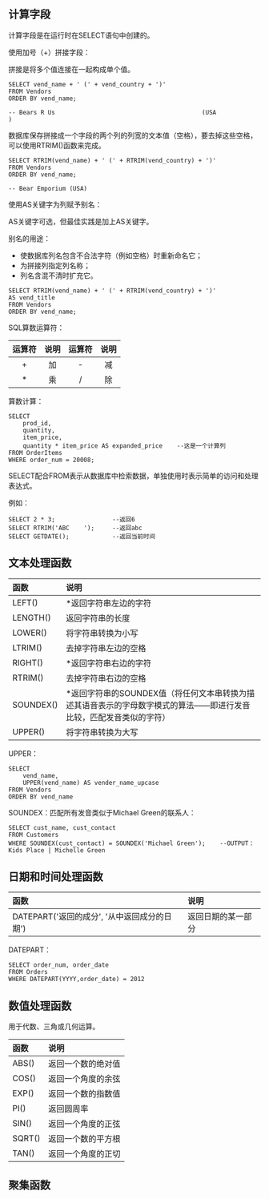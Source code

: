 ## 计算字段

计算字段是在运行时在SELECT语句中创建的。

使用加号（+）拼接字段：

拼接是将多个值连接在一起构成单个值。

```
SELECT vend_name + ' (' + vend_country + ')'
FROM Vendors
ORDER BY vend_name;

-- Bears R Us                                         (USA                                               )
```

数据库保存拼接成一个字段的两个列的列宽的文本值（空格），要去掉这些空格，可以使用RTRIM\(\)函数来完成。

```
SELECT RTRIM(vend_name) + ' (' + RTRIM(vend_country) + ')'
FROM Vendors
ORDER BY vend_name;

-- Bear Emporium (USA)
```

使用AS关键字为列赋予别名：

AS关键字可选，但最佳实践是加上AS关键字。

别名的用途：

* 使数据库列名包含不合法字符（例如空格）时重新命名它；
* 为拼接列指定列名称；
* 列名含混不清时扩充它。

```
SELECT RTRIM(vend_name) + ' (' + RTRIM(vend_country) + ')'
AS vend_title
FROM Vendors
ORDER BY vend_name;
```

SQL算数运算符：

| 运算符 | 说明 | 运算符 | 说明 |
| :---: | :---: | :---: | :---: |
| + | 加 | - | 减 |
| \* | 乘 | / | 除 |

算数计算：

```
SELECT 
    prod_id, 
    quantity, 
    item_price, 
    quantity * item_price AS expanded_price    --这是一个计算列
FROM OrderItems
WHERE order_num = 20008;
```

SELECT配合FROM表示从数据库中检索数据，单独使用时表示简单的访问和处理表达式。

例如：

```
SELECT 2 * 3;                --返回6
SELECT RTRIM('ABC    ');     --返回abc
SELECT GETDATE();            --返回当前时间
```

## 文本处理函数

| 函数 | 说明 |
| :--- | :--- |
| LEFT\(\) | \*返回字符串左边的字符 |
| LENGTH\(\) | 返回字符串的长度 |
| LOWER\(\) | 将字符串转换为小写 |
| LTRIM\(\) | 去掉字符串左边的空格 |
| RIGHT\(\) | \*返回字符串右边的字符 |
| RTRIM\(\) | 去掉字符串右边的空格 |
| SOUNDEX\(\) | \*返回字符串的SOUNDEX值（将任何文本串转换为描述其语音表示的字母数字模式的算法——即进行发音比较，匹配发音类似的字符） |
| UPPER\(\) | 将字符串转换为大写 |

UPPER：

```
SELECT 
    vend_name, 
    UPPER(vend_name) AS vender_name_upcase
FROM Vendors
ORDER BY vend_name
```

SOUNDEX：匹配所有发音类似于Michael Green的联系人：

```
SELECT cust_name, cust_contact
FROM Customers
WHERE SOUNDEX(cust_contact) = SOUNDEX('Michael Green');    --OUTPUT：Kids Place | Michelle Green
```

## 日期和时间处理函数

| 函数 | 说明 |
| :--- | :--- |
| DATEPART\('返回的成分', '从中返回成分的日期'\) | 返回日期的某一部分 |

DATEPART：

```
SELECT order_num, order_date
FROM Orders
WHERE DATEPART(YYYY,order_date) = 2012
```

## 数值处理函数

用于代数、三角或几何运算。

| 函数 | 说明 |
| :--- | :--- |
| ABS\(\) | 返回一个数的绝对值 |
| COS\(\) | 返回一个角度的余弦 |
| EXP\(\) | 返回一个数的指数值 |
| PI\(\) | 返回圆周率 |
| SIN\(\) | 返回一个角度的正弦 |
| SQRT\(\) | 返回一个数的平方根 |
| TAN\(\) | 返回一个角度的正切 |

## 聚集函数





